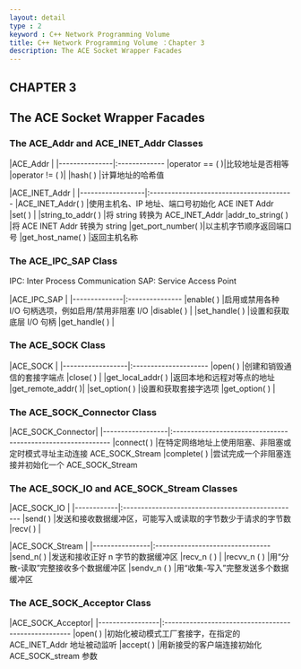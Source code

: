 ```yaml
---
layout: detail
type : 2
keyword : C++ Network Programming Volume
title: C++ Network Programming Volume ：Chapter 3
description: The ACE Socket Wrapper Facades
---
```


## CHAPTER 3
## The ACE Socket Wrapper Facades

### The ACE_Addr and ACE_INET_Addr Classes

|ACE_Addr       | 
|---------------|:-------------
|operator == ( )|比较地址是否相等
|operator != ( )|
|hash( )        |计算地址的哈希值

|ACE_INET_Addr     |
|------------------|:----------------------------------------
|ACE_INET_Addr( )  |使用主机名、IP 地址、端口号初始化 ACE INET Addr
|set( )            |
|string_to_addr( ) |将 string 转换为 ACE_INET_Addr
|addr_to_string( ) |将 ACE INET Addr 转换为 string
|get_port_number( )|以主机字节顺序返回端口号
|get_host_name( )  |返回主机名称

### The ACE_IPC_SAP Class

IPC: Inter Process Communication
SAP: Service Access Point

|ACE_IPC_SAP   |
|--------------|:---------------
|enable( )     |启用或禁用各种 I/O 句柄选项，例如启用/禁用非阻塞 I/O
|disable( )    |
|set_handle( ) |设置和获取底层 I/O 句柄
|get_handle( ) |

### The ACE_SOCK Class

|ACE_SOCK          |
|------------------|:---------------------
|open( )           |创建和销毁通信的套接字端点
|close( )          |
|get_local_addr( ) |返回本地和远程对等点的地址
|get_remote_addr( )|
|set_option( )     |设置和获取套接字选项
|get_option( )     |

### The ACE_SOCK_Connector Class

|ACE_SOCK_Connector|
|------------------|:------------------------------------------------------------
|connect( )        |在特定网络地址上使用阻塞、非阻塞或定时模式寻址主动连接 ACE_SOCK_Stream 
|complete( )       |尝试完成一个非阻塞连接并初始化一个 ACE_SOCK_Stream          

### The ACE_SOCK_IO and ACE_SOCK_Stream Classes

|ACE_SOCK_IO |
|------------|:-------------------------------------------------
|send( )     |发送和接收数据缓冲区，可能写入或读取的字节数少于请求的字节数
|recv( )     |

|ACE_SOCK_Stream |
|----------------|:--------------------------------
|send_n( )       |发送和接收正好 n 字节的数据缓冲区
|recv_n ( )      |
|recvv_n ( )     |用“分散-读取”完整接收多个数据缓冲区
|sendv_n ( )     |用“收集-写入”完整发送多个数据缓冲区

### The ACE_SOCK_Acceptor Class

|ACE_SOCK_Acceptor|
|-----------------|:----------------------------------------------------
|open( )          |初始化被动模式工厂套接字，在指定的 ACE_INET_Addr 地址被动监听
|accept( )        |用新接受的客户端连接初始化 ACE_SOCK_stream 参数
